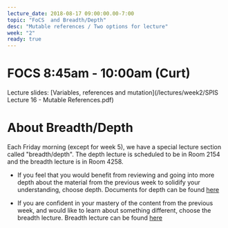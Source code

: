 ```yaml
---
lecture_date: 2018-08-17 09:00:00.00-7:00
topic: "FoCS  and Breadth/Depth"
desc: "Mutable references / Two options for lecture"
week: "2"
ready: true
---
```


# FOCS 8:45am - 10:00am (Curt)
 
Lecture slides: [Variables, references and mutation](/lectures/week2/SPIS Lecture 16 - Mutable References.pdf)



# About Breadth/Depth

Each Friday morning (except for week 5), we have a special lecture
section called "breadth/depth".  The depth lecture is scheduled to be in Room 2154 and the breadth lecture is in Room 4258. 


* If you feel that you would benefit from reviewing and going into more
depth about the material from the previous week to solidify your
understanding, choose depth. Documents for depth can be found [here](/lectures/week2/depth/)

* If you are confident in your mastery of the content from the previous
week, and would like to learn about something different, choose the
breadth lecture. Breadth lecture can be found [here](/lectures/week2/breadth/)

